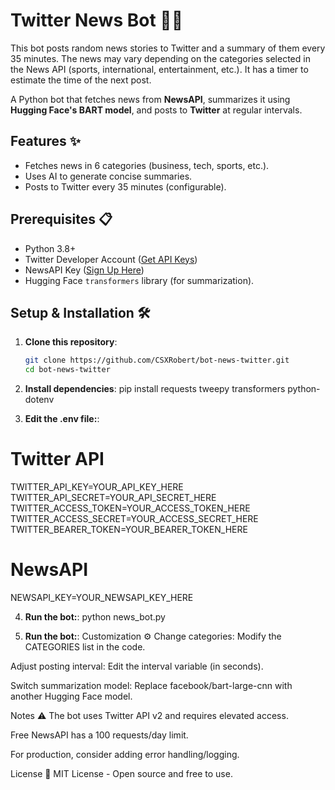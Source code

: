 # Twitter News Bot 🤖📰

This bot posts random news stories to Twitter and a summary of them every 35 minutes. The news may vary depending on the categories selected in the News API (sports, international, entertainment, etc.). It has a timer to estimate the time of the next post.

A Python bot that fetches news from **NewsAPI**, summarizes it using **Hugging Face's BART model**, and posts to **Twitter** at regular intervals.

## Features ✨
- Fetches news in 6 categories (business, tech, sports, etc.).
- Uses AI to generate concise summaries.
- Posts to Twitter every 35 minutes (configurable).

## Prerequisites 📋
- Python 3.8+
- Twitter Developer Account ([Get API Keys](https://developer.twitter.com/))
- NewsAPI Key ([Sign Up Here](https://newsapi.org/))
- Hugging Face `transformers` library (for summarization).

## Setup & Installation 🛠️

1. **Clone this repository**:
   ```bash
   git clone https://github.com/CSXRobert/bot-news-twitter.git
   cd bot-news-twitter

2. **Install dependencies**:
   pip install requests tweepy transformers python-dotenv

3. **Edit the .env file:**:
# Twitter API
TWITTER_API_KEY=YOUR_API_KEY_HERE
TWITTER_API_SECRET=YOUR_API_SECRET_HERE
TWITTER_ACCESS_TOKEN=YOUR_ACCESS_TOKEN_HERE
TWITTER_ACCESS_SECRET=YOUR_ACCESS_SECRET_HERE
TWITTER_BEARER_TOKEN=YOUR_BEARER_TOKEN_HERE

# NewsAPI
NEWSAPI_KEY=YOUR_NEWSAPI_KEY_HERE

4. **Run the bot:**:
python news_bot.py

5. **Run the bot:**:
Customization ⚙️
Change categories: Modify the CATEGORIES list in the code.

Adjust posting interval: Edit the interval variable (in seconds).

Switch summarization model: Replace facebook/bart-large-cnn with another Hugging Face model.

Notes ⚠️
The bot uses Twitter API v2 and requires elevated access.

Free NewsAPI has a 100 requests/day limit.

For production, consider adding error handling/logging.

License 📄
MIT License - Open source and free to use.
